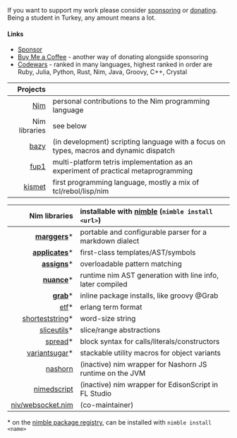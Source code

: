 If you want to support my work please consider [sponsoring](https://github.com/sponsors/metagn/) or [donating](https://www.buymeacoffee.com/metagn). Being a student in Turkey, any amount means a lot.


#### Links

* [Sponsor](https://github.com/sponsors/metagn/)
* [Buy Me a Coffee](https://www.buymeacoffee.com/metagn) - another way of donating alongside sponsoring
* [Codewars](https://www.codewars.com/users/metagn) - ranked in many languages, highest ranked in order are Ruby, Julia, Python, Rust, Nim, Java, Groovy, C++, Crystal

| Projects | |
| --: | :-- |
| [Nim](https://github.com/nim-lang/Nim/pulls?q=is%3Apr+author%3Ametagn) | personal contributions to the Nim programming language |
| Nim libraries | see below |
| [bazy](https://github.com/metagn/bazy) | (in development) scripting language with a focus on types, macros and dynamic dispatch |
| [fup1](https://github.com/metagn/fup1) | multi-platform tetris implementation as an experiment of practical metaprogramming |
| [kismet](https://github.com/metagn/kismet) | first programming language, mostly a mix of tcl/rebol/lisp/nim |

| Nim libraries | installable with [nimble](https://github.com/nim-lang/nimble) (`nimble install <url>`) | 
| --: | :-- |
| [**marggers**](https://github.com/metagn/marggers)* | portable and configurable parser for a markdown dialect |
| [**applicates**](https://github.com/metagn/applicates)* | first-class templates/AST/symbols |
| [**assigns**](https://github.com/metagn/assigns)* | overloadable pattern matching |
| [**nuance**](https://github.com/metagn/nuance)* | runtime nim AST generation with line info, later compiled |
| [**grab**](https://github.com/metagn/grab)* | inline package installs, like groovy @Grab |
| [etf](https://github.com/metagn/etf)* | erlang term format |
| [shorteststring](https://github.com/metagn/shorteststring)* | word-size string |
| [sliceutils](https://github.com/metagn/sliceutils)* | slice/range abstractions |
| [spread](https://github.com/metagn/spread)* | block syntax for calls/literals/constructors |
| [variantsugar](https://github.com/metagn/variantsugar)* | stackable utility macros for object variants |
| [nashorn](https://github.com/metagn/nimnashorn) | (inactive) nim wrapper for Nashorn JS runtime on the JVM |
| [nimedscript](https://github.com/metagn/NimEdScript) | (inactive) nim wrapper for EdisonScript in FL Studio |
| [niv/websocket.nim](https://github.com/niv/websocket.nim) | (co-maintainer) |

\* on the [nimble package registry](https://github.com/nim-lang/packages), can be installed with `nimble install <name>`
